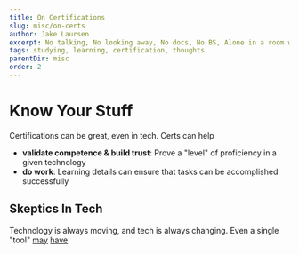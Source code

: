 ```yaml
---
title: On Certifications
slug: misc/on-certs
author: Jake Laursen
excerpt: No talking, No looking away, No docs, No BS, Alone in a room with a clear desk
tags: studying, learning, certification, thoughts
parentDir: misc
order: 2
---
```


# Know Your Stuff

Certifications can be great, even in tech. Certs can help

- **validate competence & build trust**: Prove a "level" of proficiency in a given technology
- **do work**: Learning details can ensure that tasks can be accomplished successfully

## Skeptics In Tech

Technology is always moving, and tech is always changing. Even a single "tool" [may](https://nodejs.org/tr/blog/uncategorized/10-lts-to-12-lts/) [have](https://github.com/facebook/react/blob/main/CHANGELOG.md#1600-september-26-2017)
